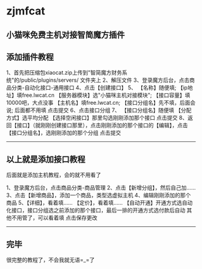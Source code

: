 # zjmfcat
小猫咪免费主机对接智简魔方插件
---
添加插件教程
---
1、首先把压缩包xiaocat.zip上传到"智简魔方财务系统"的/public/plugins/servers/ 文件夹上
2、解压文件
3、登录魔方后台，点击商品分类-自动化接口-通用接口
4、点击【创建接口】
5、
【名称】随便填; 
【ip地址】填free.lwcat.cn
【服务器模块】选"小猫咪主机对接模块"; 
【接口容量】填10000吧，大点没事
【主机名】填free.lwcat.cn; 
【接口分组名】先不填，后面会说; 
后面都不用填
点击提交
6、点击接口分组
7、
【接口分组名】随便填
【分配方式】选平均分配
【选择空闲接口】那里勾选刚刚添加那个接口
点击提交
8、返回【接口】（就刚刚创建接口那里），点击刚刚添加的那个接口的【编辑】，点击【接口分组名】，选刚刚添加的那个分组
点击提交

------
以上就是添加接口教程
------

后面就是添加主机教程，会的就不用看了

1、登录魔方后台，点击商品分类-商品管理
2、点击【新增分组】，然后自己加……
3、点击【新增商品】，添加一个商品，类型选虚拟主机
4、编辑刚刚添加的那个商品
5、【详细】，看着填…… 【定价】，看着填……
【自动开通】开通方式选自动化接口，接口分组选之前添加的那个接口，最后一排的开通方式选付款后自动
其他不用管了，可以看着填
点击保存更改

---
完毕
---

很完整的教程了，不会我就无语=_=了



